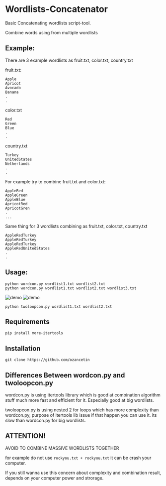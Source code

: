 # Wordlists-Concatenator

Basic Concatenating wordlists script-tool.

Combine words using from multiple wordlists

## Example:
There are 3 example wordlists as fruit.txt, color.txt, country.txt

fruit.txt:
```
Apple
Apricot
Avocado
Banana
.
.
```
color.txt
```
Red
Green
Blue
.
.
```
country.txt
```
Turkey
UnitedStates
Netherlands
.
.
```
For example try to combine fruit.txt and color.txt:
```
AppleRed
AppleGreen
AppleBlue
ApricotRed
ApricotGren
.
... 
```
Same thing for 3 wordlists combining as fruit.txt, color.txt, country.txt
```
AppleRedTurkey
AppleRedTurkey
AppleRedTurkey
AppleRedUnitedStates
.
.
```
## Usage: 

```
python wordcon.py wordlist1.txt wordlist2.txt
python wordcon.py wordlist1.txt wordlist2.txt wordlist3.txt
```
![demo](https://github.com/ozancetin/)
![demo](https://github.com/ozancetin/)


```
python twoloopcon.py wordlist1.txt wordlist2.txt
```
## Requirements

```
pip install more-itertools 
```
## Installation

``` 
git clone https://github.com/ozancetin
```
## Differences Between wordcon.py and twoloopcon.py

wordcon.py is using itertools library which is good at combination algorithm stuff much more fast and efficient for it. Especially good at big wordlists.

twoloopcon.py is using nested 2 for loops which has more complexity than wordcon.py, purpose of itertools lib issue if that happen you can use it. its slow than wordcon.py for big wordlists.

## ATTENTION!

AVOID TO COMBINE MASSIVE WORDLISTS TOGETHER

for example do not use ``rockyou.txt + rockyou.txt`` it can be crash your computer.

If you still wanna use this concern about complexity and combination result, depends on your computer power and strorage.
